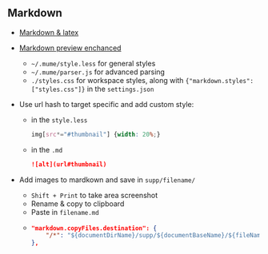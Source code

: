 ## Markdown

- [Markdown & latex](https://ashki23.github.io/markdown-latex.html)
- [Markdown preview enchanced](https://shd101wyy.github.io/markdown-preview-enhanced/#/)
  - `~/.mume/style.less` for general styles
  - `~/.mume/parser.js` for advanced parsing
  - `./styles.css` for workspace styles, along with `{"markdown.styles": ["styles.css"]}` in the `settings.json`

- Use url hash to target specific and add custom style:
  - in the `style.less`
    ```css
    img[src*="#thumbnail"] {width: 20%;}
    ```
  - in the `.md`
    ```markdown
    ![alt](url#thumbnail)
    ```
- Add images to mardkown and save in `supp/filename/`
  - `Shift + Print` to take area screenshot
  - Rename & copy to clipboard
  - Paste in `filename.md`
  -
    ```json
    "markdown.copyFiles.destination": {
        "/*": "${documentDirName}/supp/${documentBaseName}/${fileName}"
    },
    ```